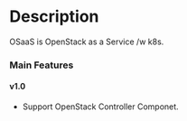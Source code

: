 Description
===========

OSaaS is OpenStack as a Service /w k8s.

### Main Features

#### v1.0
* Support OpenStack Controller Componet.
